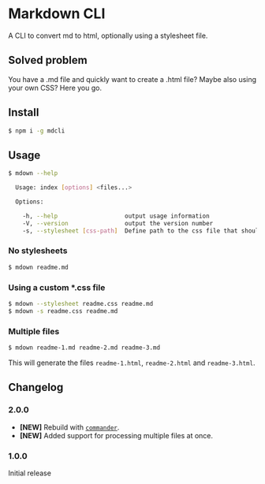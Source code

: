 # Markdown CLI
A CLI to convert md to html, optionally using a stylesheet file.

## Solved problem
You have a .md file and quickly want to create a .html file? Maybe also using your own CSS? Here you go.

## Install
~~~bash
$ npm i -g mdcli
~~~

## Usage
~~~bash
$ mdown --help

  Usage: index [options] <files...>

  Options:

    -h, --help                   output usage information
    -V, --version                output the version number
    -s, --stylesheet [css-path]  Define path to the css file that should be used.
~~~

### No stylesheets
~~~bash
$ mdown readme.md
~~~

### Using a custom *.css file
~~~bash
$ mdown --stylesheet readme.css readme.md
$ mdown -s readme.css readme.md
~~~

### Multiple files
~~~bash
$ mdown readme-1.md readme-2.md readme-3.md
~~~

This will generate the files `readme-1.html`, `readme-2.html` and `readme-3.html`.

## Changelog
### 2.0.0
- **[NEW]** Rebuild with [`commander`](https://github.com/tj/commander.js).
- **[NEW]** Added support for processing multiple files at once.

### 1.0.0
Initial release